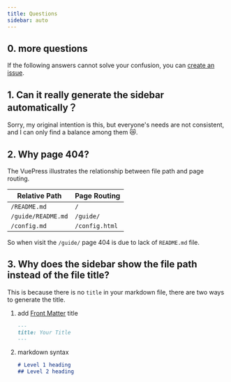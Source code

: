 ```yaml
---
title: Questions
sidebar: auto
---
```


## 0. more questions

If the following answers cannot solve your confusion, you can [create an issue](https://github.com/shanyuhai123/vuepress-plugin-auto-sidebar/issues/new).

## 1. Can it really generate the sidebar automatically？

Sorry, my original intention is this, but everyone's needs are not consistent, and I can only find a balance among them :crying_cat_face:.

## 2. Why page 404?

The VuePress illustrates the relationship between file path and page routing.

| Relative Path      | Page Routing   |
| ------------------ | -------------- |
| `/README.md`       | `/`            |
| `/guide/README.md` | `/guide/`      |
| `/config.md`       | `/config.html` |

So when visit the `/guide/` page 404 is due to lack of `README.md` file.

## 3. Why does the sidebar show the file path instead of the file title?

This is because there is no `title` in your markdown file, there are two ways to generate the title.

1. add [Front Matter](https://vuepress.vuejs.org/zh/guide/frontmatter.html#front-matter) title <Badge text="Recommended" type="warning"/>

   ```md
   ---
   title: Your Title
   ---
   ```

2. markdown syntax

   ```md
   # Level 1 heading
   ## Level 2 heading
   ```
